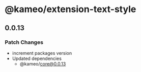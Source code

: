 # @kameo/extension-text-style

## 0.0.13

### Patch Changes

- increment packages version
- Updated dependencies
  - @kameo/core@0.0.13
